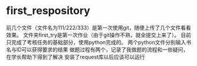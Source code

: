 # first_respository
前几个文件（文件名为111/222/333）是第一次使用git，随便上传了几个文件看看效果。
文件夹first_try是第一次作业（由于git操作不熟，就全提交上来了）。
目前只完成了考核任务的基础部分，使用python完成的。
两个python文件分别输入书名与ID可以获得要求的结果
做题过程有两个，记录了我做题的流程和一些疑问，在学长帮助下得到了解决
安装了request库以后应该可以运行
